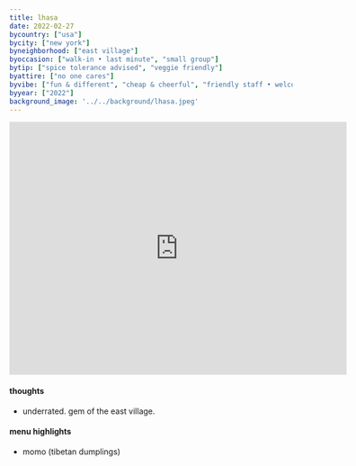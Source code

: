 ```yaml
---
title: lhasa
date: 2022-02-27
bycountry: ["usa"]
bycity: ["new york"]
byneighborhood: ["east village"]
byoccasion: ["walk-in • last minute", "small group"]
bytip: ["spice tolerance advised", "veggie friendly"]
byattire: ["no one cares"]
byvibe: ["fun & different", "cheap & cheerful", "friendly staff • welcoming"]
byyear: ["2022"]
background_image: '../../background/lhasa.jpeg'
---
```


<iframe src="https://www.google.com/maps/embed?pb=!1m18!1m12!1m3!1d3023.483329493835!2d-73.9869106234352!3d40.729389136550026!2m3!1f0!2f0!3f0!3m2!1i1024!2i768!4f13.1!3m3!1m2!1s0x89c2594f8f9984e3%3a0x54fd1d41e88d87a8!2slhasa!5e0!3m2!1sen!2sus!4v1696448514304!5m2!1sen!2sus" width="600" height="450" style="border:0;" allowfullscreen="" loading="lazy" referrerpolicy="no-referrer-when-downgrade"></iframe>

#### thoughts
* underrated. gem of the east village.

#### menu highlights
* momo (tibetan dumplings)